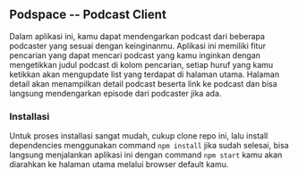 ## Podspace -- Podcast Client
Dalam aplikasi ini, kamu dapat mendengarkan podcast dari beberapa podcaster yang sesuai dengan keinginanmu. 
Aplikasi ini memiliki fitur pencarian yang dapat mencari podcast yang kamu inginkan dengan mengetikkan judul podcast di kolom pencarian, setiap huruf yang kamu ketikkan akan mengupdate list yang terdapat di halaman utama.
Halaman detail akan menampilkan detail podcast beserta link ke podcast dan bisa langsung mendengarkan episode dari podcaster jika ada.

### Installasi
Untuk proses installasi sangat mudah, cukup clone repo ini, lalu install dependencies menggunakan command `npm install` jika sudah selesai, bisa langsung menjalankan aplikasi ini dengan command `npm start` kamu akan diarahkan ke halaman utama melalui browser default kamu.